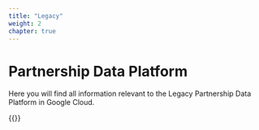 ```yaml
---
title: "Legacy"
weight: 2
chapter: true
---
```


# Partnership Data Platform

Here you will find all information relevant to the Legacy Partnership Data Platform in Google Cloud.

{{<children>}}